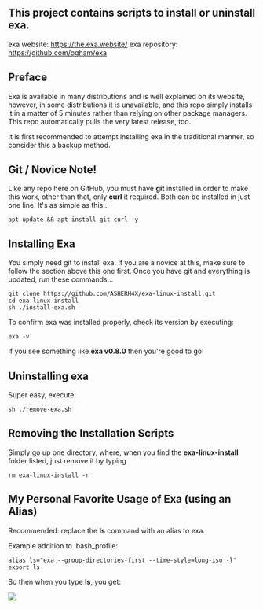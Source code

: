 
## This project contains scripts to install or uninstall exa.

exa website:    https://the.exa.website/
exa repository: https://github.com/ogham/exa

## Preface
Exa is available in many distributions and is well explained on its website, however, in some distributions it is unavailable, and this repo simply installs it in a matter of 5 minutes rather than relying on other package managers.  This repo automatically pulls the very latest release, too.

It is first recommended to  attempt installing exa in the traditional manner, so consider this a backup method.

## Git / Novice Note!
Like any repo here on GitHub, you must have **git** installed in order to make this work, other than that, only **curl** it required. Both can be installed in just one line. It's as simple as this...

    apt update && apt install git curl -y
    

## Installing Exa
You simply need git to install exa. If you are a novice at this, make sure to follow the section above this one first.
Once you have git and everything is updated, run these commands...

    git clone https://github.com/ASHERH4X/exa-linux-install.git
    cd exa-linux-install
    sh ./install-exa.sh

To confirm exa was installed properly, check its version by executing:

    exa -v

If you see something like **exa v0.8.0** then you're good to go!

## Uninstalling exa
Super easy, execute:

    sh ./remove-exa.sh

## Removing the Installation Scripts
Simply go up one directory, where, when you find the **exa-linux-install** folder listed, just remove it by typing

    rm exa-linux-install -r

## My Personal Favorite Usage of Exa (using an Alias)
Recommended: replace the **ls** command with an alias to exa.

Example addition to .bash_profile:

    alias ls="exa --group-directories-first --time-style=long-iso -l"
    export ls
So then when you type **ls**, you get:

![
](https://github.com/ASHERH4X/exa-linux-install/blob/master/alias-screenshot.png?raw=true)
